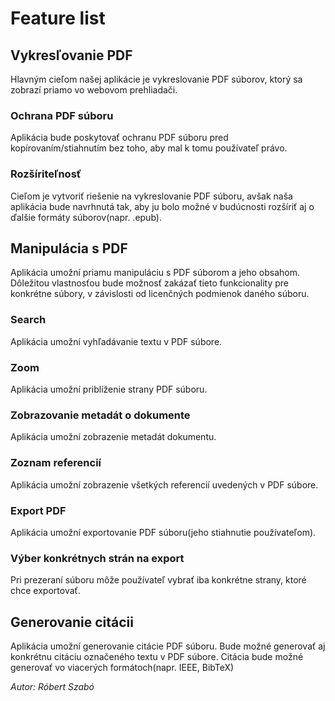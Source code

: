 # Feature list

## Vykresľovanie PDF

Hlavným cieľom našej aplikácie je vykreslovanie PDF súborov, ktorý sa zobrazí priamo vo webovom prehliadači.

### Ochrana PDF súboru

Aplikácia bude poskytovať ochranu PDF súboru pred kopírovaním/stiahnutím bez toho, aby mal k tomu používateľ právo.

### Rozšíriteľnosť

Cieľom je vytvoriť riešenie na vykreslovanie PDF súboru, avšak naša aplikácia bude navrhnutá tak, aby ju bolo možné v budúcnosti rozšíriť aj o ďalšie formáty súborov(napr. .epub).

## Manipulácia s PDF

Aplikácia umožní priamu manipuláciu s PDF súborom a jeho obsahom. Dôležitou vlastnosťou bude možnosť zakázať tieto funkcionality pre konkrétne súbory, v závislosti od licenčných podmienok daného súboru.

### Search

Aplikácia umožní vyhľadávanie textu v PDF súbore.

### Zoom

Aplikácia umožní priblíženie strany PDF súboru. 

### Zobrazovanie metadát o dokumente

Aplikácia umožní zobrazenie metadát dokumentu.

### Zoznam referencií

Aplikácia umožní zobrazenie všetkých referencií uvedených v PDF súbore.

### Export PDF

Aplikácia umožní exportovanie PDF súboru(jeho stiahnutie používateľom). 

### Výber konkrétnych strán na export

Pri prezeraní súboru môže používateľ vybrať iba konkrétne strany, ktoré chce exportovať.

## Generovanie citácii

Aplikácia umožní generovanie citácie PDF súboru. Bude možné generovať aj konkrétnu citáciu označeného textu v PDF súbore. Citácia bude možné generovať vo viacerých formátoch(napr. IEEE, BibTeX)

*Autor: Róbert Szabó*